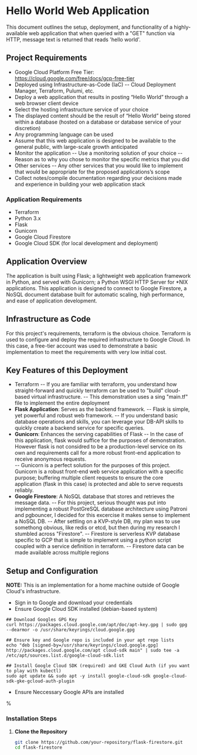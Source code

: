 # Hello World Web Application

This document outlines the setup, deployment, and functionality of a highly-available web application that when queried with a "GET" function via HTTP, message text is returned that reads 'hello world'. 

## Project Requirements

- Google Cloud Platform Free Tier: https://cloud.google.com/free/docs/gcp-free-tier
- Deployed using Infrastructure-as-Code (IaC)
-- Cloud Deployment Manager, Terraform, Pulumi, etc.
- Deploy a web application that results in posting “Hello World” through a web browser client device
- Select the hosting infrastructure service of your choice
- The displayed content should be the result of “Hello World” being stored within a database (hosted on a database or database service of your discretion)
- Any programming language can be used
- Assume that this web application is designed to be available to the general public, with large-scale growth anticipated
- Monitor the application
-- Use a monitoring solution of your choice
-- Reason as to why you chose to monitor the specific metrics that you did
- Other services
-- Any other services that you would like to implement that would be appropriate for the proposed applications’s scope
- Collect notes/compile documentation regarding your decisions made and experience in building your web application stack

### Application Requirements

- Terraform
- Python 3.x
- Flask
- Gunicorn
- Google Cloud Firestore
- Google Cloud SDK (for local development and deployment)

## Application Overview

The application is built using Flask; a lightweight web application framework in Python, and served with Gunicorn; a Python WSGI HTTP Server for *NIX applications. This application is designed to connect to Google Firestore, a NoSQL document database built for automatic scaling, high performance, and ease of application development.

## Infrastructure as Code

For this project's requirements, terraform is the obvious choice. Terraform is used to configure and deploy the required infrastructure to Google Cloud. In this case, a free-tier account was used to demonstrate a basic implementation to meet the requirements with very low initial cost.  

## Key Features of this Deployment

- Terraform
-- If you are familiar with terraform, you understand how straight-forward and quickly terraform can be used to "build" cloud-based virtual infrastructure.
-- This demonstration uses a sing "main.tf" file to implement the entire deployment
- **Flask Application**: Serves as the backend framework.
-- Flask is simple, yet powerful and robust web framework. 
-- If you understand basic database operations and skills, you can leverage your DB-API skills to quickly create a backend service for specific queries.  
- **Gunicorn**: Enhances the serving capabilities of Flask
-- In the case of this application, flask would suffice for the purposes of demonstration. However flask is not considred to be a production-level service on its own and requirements call for a more robust front-end application to receive anonymous requests.  
-- Gunicorn is a perfect solution for the purposes of this project. Gunicorn is a robust front-end web service application with a specific purpose; buffering multiple client requests to ensure the core application (flask in this case) is protected and able to serve requests reliably. 
- **Google Firestore**: A NoSQL database that stores and retrieves the message data. 
-- For this project, serious thought was put into implementing a robust PostGreSQL database architecture using Patroni and pgbouncer, I decided for this excercise it makes sense to implement a NoSQL DB.
-- After settling on a KVP-style DB, my plan was to use somethong obvious, like redis or etcd, but then during my research I stumbled across "Firestore".
-- Firestore is serverless KVP database specific to GCP that is simple to implement using a python script coupled with a service definition in terraform.
-- Firestore data can be made available across multiple regions

## Setup and Configuration
**NOTE:** This is an implementation for a home machine outside of Google Cloud's infrastructure. 

- Sign in to Google and download your credentials
- Ensure Google Cloud SDK installed (debian-based system)

```
## Download Googles GPG Key
curl https://packages.cloud.google.com/apt/doc/apt-key.gpg | sudo gpg --dearmor -o /usr/share/keyrings/cloud.google.gpg
```
```
## Ensure key and Google repo is included in your apt repo lists
echo "deb [signed-by=/usr/share/keyrings/cloud.google.gpg] http://packages.cloud.google.com/apt cloud-sdk main" | sudo tee -a /etc/apt/sources.list.d/google-cloud-sdk.list
```
```
## Install Google Cloud SDK (required) and GKE Cloud Auth (if you want to play with kubectl)
sudo apt update && sudo apt -y install google-cloud-sdk google-cloud-sdk-gke-gcloud-auth-plugin
```
- Ensure Neccessary Google APIs are installed

% 




### Installation Steps

1. **Clone the Repository**
   ```bash
   git clone https://github.com/your-repository/flask-firestore.git
   cd flask-firestore